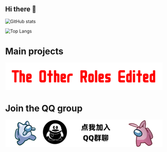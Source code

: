 ## Hi there 👋

<!--
**Ksduye/Ksduye** is a ✨ _special_ ✨ repository because its `README.md` (this file) appears on your GitHub profile.

Here are some ideas to get you started:

- 🔭 I’m currently working on ...
- 🌱 I’m currently learning ...
- 👯 I’m looking to collaborate on ...
- 🤔 I’m looking for help with ...
- 💬 Ask me about ...
- 📫 How to reach me: ...
- 😄 Pronouns: ...
- ⚡ Fun fact: ...
-->
![GitHub stats](https://github-readme-stats.vercel.app/api?username=Ksduye)  

![Top Langs](https://github-readme-stats.vercel.app/api/top-langs/?username=Ksduye) 

# Main projects
[![TheOtherRolesEdited](./Images/TORE-logo.png)](https://github.com/XtremeWave/TheOtherRolesEdited)

# Join the QQ group
[![QQ](./Images/TORE-QQ.png)](http://qm.qq.com/cgi-bin/qm/qr?_wv=1027&k=1YPTXe2Sh93pAUXv1mwv4unI6J_G1FYK&authKey=%2BPzdgfi%2FpbaxyPTVU1Lx8xU69Zo1X4%2FCih0lTozAbZ0%2FsCiO%2FGe8sQ97p6jxEFlV&noverify=0&group_code=647668527)
</p>